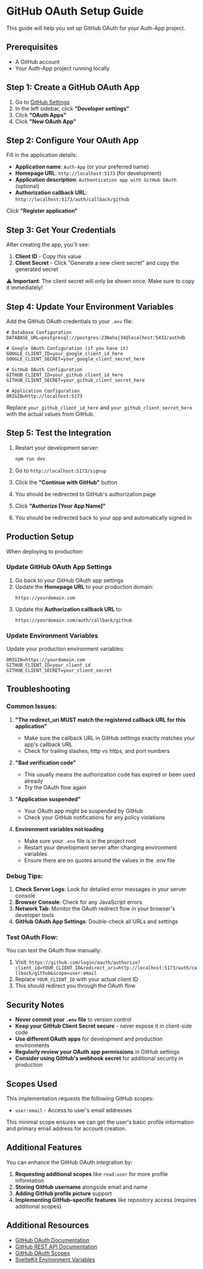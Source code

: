 # GitHub OAuth Setup Guide

This guide will help you set up GitHub OAuth for your Auth-App project.

## Prerequisites

- A GitHub account
- Your Auth-App project running locally

## Step 1: Create a GitHub OAuth App

1. Go to [GitHub Settings](https://github.com/settings/profile)
2. In the left sidebar, click **"Developer settings"**
3. Click **"OAuth Apps"**
4. Click **"New OAuth App"**

## Step 2: Configure Your OAuth App

Fill in the application details:

- **Application name**: `Auth-App` (or your preferred name)
- **Homepage URL**: `http://localhost:5173` (for development)
- **Application description**: `Authentication app with GitHub OAuth` (optional)
- **Authorization callback URL**: `http://localhost:5173/auth/callback/github`

Click **"Register application"**

## Step 3: Get Your Credentials

After creating the app, you'll see:

1. **Client ID** - Copy this value
2. **Client Secret** - Click "Generate a new client secret" and copy the generated secret

⚠️ **Important**: The client secret will only be shown once. Make sure to copy it immediately!

## Step 4: Update Your Environment Variables

Add the GitHub OAuth credentials to your `.env` file:

```env
# Database Configuration
DATABASE_URL=postgresql://postgres:23Wahaj34@localhost:5432/authdb

# Google OAuth Configuration (if you have it)
GOOGLE_CLIENT_ID=your_google_client_id_here
GOOGLE_CLIENT_SECRET=your_google_client_secret_here

# GitHub OAuth Configuration
GITHUB_CLIENT_ID=your_github_client_id_here
GITHUB_CLIENT_SECRET=your_github_client_secret_here

# Application Configuration
ORIGIN=http://localhost:5173
```

Replace `your_github_client_id_here` and `your_github_client_secret_here` with the actual values from GitHub.

## Step 5: Test the Integration

1. Restart your development server:
   ```bash
   npm run dev
   ```

2. Go to `http://localhost:5173/signup`

3. Click the **"Continue with GitHub"** button

4. You should be redirected to GitHub's authorization page

5. Click **"Authorize [Your App Name]"**

6. You should be redirected back to your app and automatically signed in

## Production Setup

When deploying to production:

### Update GitHub OAuth App Settings

1. Go back to your GitHub OAuth app settings
2. Update the **Homepage URL** to your production domain:
   ```
   https://yourdomain.com
   ```
3. Update the **Authorization callback URL** to:
   ```
   https://yourdomain.com/auth/callback/github
   ```

### Update Environment Variables

Update your production environment variables:

```env
ORIGIN=https://yourdomain.com
GITHUB_CLIENT_ID=your_client_id
GITHUB_CLIENT_SECRET=your_client_secret
```

## Troubleshooting

### Common Issues:

1. **"The redirect_uri MUST match the registered callback URL for this application"**
   - Make sure the callback URL in GitHub settings exactly matches your app's callback URL
   - Check for trailing slashes, http vs https, and port numbers

2. **"Bad verification code"**
   - This usually means the authorization code has expired or been used already
   - Try the OAuth flow again

3. **"Application suspended"**
   - Your OAuth app might be suspended by GitHub
   - Check your GitHub notifications for any policy violations

4. **Environment variables not loading**
   - Make sure your `.env` file is in the project root
   - Restart your development server after changing environment variables
   - Ensure there are no quotes around the values in the .env file

### Debug Tips:

1. **Check Server Logs**: Look for detailed error messages in your server console
2. **Browser Console**: Check for any JavaScript errors
3. **Network Tab**: Monitor the OAuth redirect flow in your browser's developer tools
4. **GitHub OAuth App Settings**: Double-check all URLs and settings

### Test OAuth Flow:

You can test the OAuth flow manually:

1. Visit: `https://github.com/login/oauth/authorize?client_id=YOUR_CLIENT_ID&redirect_uri=http://localhost:5173/auth/callback/github&scope=user:email`
2. Replace `YOUR_CLIENT_ID` with your actual client ID
3. This should redirect you through the OAuth flow

## Security Notes

- **Never commit your `.env` file** to version control
- **Keep your GitHub Client Secret secure** - never expose it in client-side code
- **Use different OAuth apps** for development and production environments
- **Regularly review your OAuth app permissions** in GitHub settings
- **Consider using GitHub's webhook secret** for additional security in production

## Scopes Used

This implementation requests the following GitHub scopes:

- `user:email` - Access to user's email addresses

This minimal scope ensures we can get the user's basic profile information and primary email address for account creation.

## Additional Features

You can enhance the GitHub OAuth integration by:

1. **Requesting additional scopes** like `read:user` for more profile information
2. **Storing GitHub username** alongside email and name
3. **Adding GitHub profile picture** support
4. **Implementing GitHub-specific features** like repository access (requires additional scopes)

## Additional Resources

- [GitHub OAuth Documentation](https://docs.github.com/en/developers/apps/building-oauth-apps)
- [GitHub REST API Documentation](https://docs.github.com/en/rest)
- [GitHub OAuth Scopes](https://docs.github.com/en/developers/apps/building-oauth-apps/scopes-for-oauth-apps)
- [SvelteKit Environment Variables](https://kit.svelte.dev/docs/modules#$env-dynamic-private)
